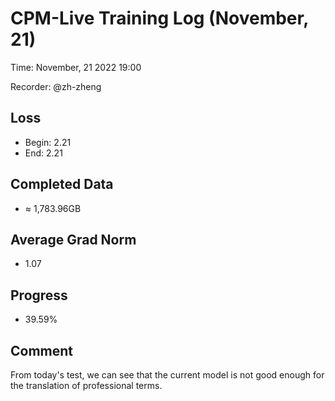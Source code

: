 
# CPM-Live Training Log (November, 21)

Time: November, 21 2022 19:00

Recorder: @zh-zheng

## Loss
- Begin: 2.21
- End: 2.21
	
## Completed Data
- $\approx$ 1,783.96GB

## Average Grad Norm
- 1.07

## Progress
- 39.59%

## Comment

From today's test, we can see that the current model is not good enough for the translation of professional terms.
